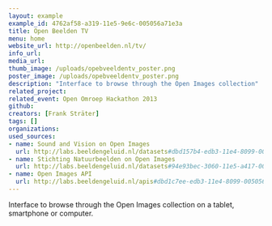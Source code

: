```yaml
---
layout: example
example_id: 4762af58-a319-11e5-9e6c-005056a71e3a
title: Open Beelden TV
menu: home
website_url: http://openbeelden.nl/tv/
info_url: 
media_url: 
thumb_image: /uploads/opebveeldentv_poster.png
poster_image: /uploads/opebveeldentv_poster.png
description: "Interface to browse through the Open Images collection"
related_project: 
related_event: Open Omroep Hackathon 2013
github: 
creators: [Frank Sträter]
tags: []
organizations: 
used_sources: 
- name: Sound and Vision on Open Images
  url: http://labs.beeldengeluid.nl/datasets#dbd157b4-edb3-11e4-8099-005056a71e3a
- name: Stichting Natuurbeelden on Open Images
  url: http://labs.beeldengeluid.nl/datasets#94e93bec-3060-11e5-a417-005056a71e3a
- name: Open Images API
  url: http://labs.beeldengeluid.nl/apis#dbd1c7ee-edb3-11e4-8099-005056a71e3a
---
```

<p>Interface to browse through the Open Images collection on a tablet, smartphone or computer.</p>
